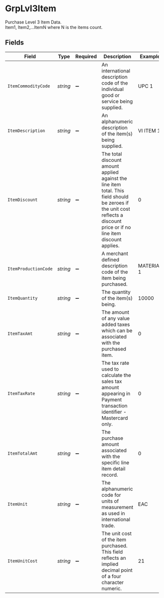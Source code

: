 # GrpLvl3Item

Purchase Level 3 Item Data.<br>
Item1, Item2,...ItemN where N is the items count.



## Fields

| Field                                                                                                                                                                       | Type                                                                                                                                                                        | Required                                                                                                                                                                    | Description                                                                                                                                                                 | Example                                                                                                                                                                     |
| --------------------------------------------------------------------------------------------------------------------------------------------------------------------------- | --------------------------------------------------------------------------------------------------------------------------------------------------------------------------- | --------------------------------------------------------------------------------------------------------------------------------------------------------------------------- | --------------------------------------------------------------------------------------------------------------------------------------------------------------------------- | --------------------------------------------------------------------------------------------------------------------------------------------------------------------------- |
| `ItemCommodityCode`                                                                                                                                                         | *string*                                                                                                                                                                    | :heavy_minus_sign:                                                                                                                                                          | An international description code of the individual good or service being supplied.<br/>                                                                                    | UPC 1                                                                                                                                                                       |
| `ItemDescription`                                                                                                                                                           | *string*                                                                                                                                                                    | :heavy_minus_sign:                                                                                                                                                          | An alphanumeric description of the item(s) being supplied.<br/>                                                                                                             | VI ITEM 1                                                                                                                                                                   |
| `ItemDiscount`                                                                                                                                                              | *string*                                                                                                                                                                    | :heavy_minus_sign:                                                                                                                                                          | The total discount amount applied against the line item total. This field should be zeroes if the unit cost reflects a discount price or if no line item discount applies.<br/> | 0                                                                                                                                                                           |
| `ItemProductionCode`                                                                                                                                                        | *string*                                                                                                                                                                    | :heavy_minus_sign:                                                                                                                                                          | A merchant defined description code of the item being purchased.<br/>                                                                                                       | MATERIAL 1                                                                                                                                                                  |
| `ItemQuantity`                                                                                                                                                              | *string*                                                                                                                                                                    | :heavy_minus_sign:                                                                                                                                                          | The quantity of the item(s) being.<br/>                                                                                                                                     | 10000                                                                                                                                                                       |
| `ItemTaxAmt`                                                                                                                                                                | *string*                                                                                                                                                                    | :heavy_minus_sign:                                                                                                                                                          | The amount of any value added taxes which can be associated with the purchased item.<br/>                                                                                   | 0                                                                                                                                                                           |
| `ItemTaxRate`                                                                                                                                                               | *string*                                                                                                                                                                    | :heavy_minus_sign:                                                                                                                                                          | The tax rate used to calculate the sales tax amount appearing in Payment transaction identifier - Mastercard only.<br/>                                                     | 0                                                                                                                                                                           |
| `ItemTotalAmt`                                                                                                                                                              | *string*                                                                                                                                                                    | :heavy_minus_sign:                                                                                                                                                          | The purchase amount associated with the specific line item detail record.<br/>                                                                                              | 0                                                                                                                                                                           |
| `ItemUnit`                                                                                                                                                                  | *string*                                                                                                                                                                    | :heavy_minus_sign:                                                                                                                                                          | The alphanumeric code for units of measurement as used in international trade.<br/>                                                                                         | EAC                                                                                                                                                                         |
| `ItemUnitCost`                                                                                                                                                              | *string*                                                                                                                                                                    | :heavy_minus_sign:                                                                                                                                                          | The unit cost of the item purchased. This field reflects an implied decimal point of a four character numeric.<br/>                                                         | 21                                                                                                                                                                          |